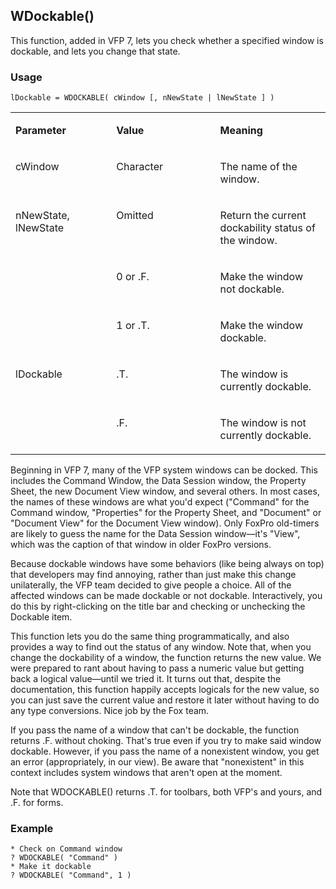 ## WDockable()

This function, added in VFP 7, lets you check whether a specified window is dockable, and lets you change that state. 

### Usage

```foxpro
lDockable = WDOCKABLE( cWindow [, nNewState | lNewState ] )
```
<table>
<tr>
  <td width="32%" valign="top">
  <p><b>Parameter</b></p>
  </td>
  <td width="23%" valign="top">
  <p><b>Value</b></p>
  </td>
  <td width="45%" valign="top">
  <p><b>Meaning</b></p>
  </td>
 </tr>
<tr>
  <td width="32%" valign="top">
  <p>cWindow</p>
  </td>
  <td width="23%" valign="top">
  <p>Character</p>
  </td>
  <td width="45%" valign="top">
  <p>The name of the window.</p>
  </td>
 </tr>
<tr>
  <td width="32%" rowspan="3" valign="top">
  <p>nNewState, lNewState</p>
  </td>
  <td width="23%" valign="top">
  <p>Omitted</p>
  </td>
  <td width="45%" valign="top">
  <p>Return the current dockability status of the window.</p>
  </td>
 </tr>
<tr>
  <td width="33%" valign="top">
  <p>0 or .F.</p>
  </td>
  <td width="67%" valign="top">
  <p>Make the window not dockable.</p>
  </td>
 </tr>
<tr>
  <td width="33%" valign="top">
  <p>1 or .T.</p>
  </td>
  <td width="67%" valign="top">
  <p>Make the window dockable.</p>
  </td>
 </tr>
<tr>
  <td width="32%" rowspan="2" valign="top">
  <p>lDockable</p>
  </td>
  <td width="23%" valign="top">
  <p>.T.</p>
  </td>
  <td width="45%" valign="top">
  <p>The window is currently dockable. </p>
  </td>
 </tr>
<tr>
  <td width="33%" valign="top">
  <p>.F.</p>
  </td>
  <td width="67%" valign="top">
  <p>The window is not currently dockable.</p>
  </td>
 </tr>
</table>

Beginning in VFP 7, many of the VFP system windows can be docked. This includes the Command Window, the Data Session window, the Property Sheet, the new Document View window, and several others. In most cases, the names of these windows are what you'd expect ("Command" for the Command window, "Properties" for the Property Sheet, and "Document" or "Document View" for the Document View window). Only FoxPro old-timers are likely to guess the name for the Data Session window&mdash;it's "View", which was the caption of that window in older FoxPro versions.

Because dockable windows have some behaviors (like being always on top) that developers may find annoying, rather than just make this change unilaterally, the VFP team decided to give people a choice. All of the affected windows can be made dockable or not dockable. Interactively, you do this by right-clicking on the title bar and checking or unchecking the Dockable item.

This function lets you do the same thing programmatically, and also provides a way to find out the status of any window. Note that, when you change the dockability of a window, the function returns the new value. We were prepared to rant about having to pass a numeric value but getting back a logical value&mdash;until we tried it. It turns out that, despite the documentation, this function happily accepts logicals for the new value, so you can just save the current value and restore it later without having to do any type conversions. Nice job by the Fox team.

If you pass the name of a window that can't be dockable, the function returns .F. without choking. That's true even if you try to make said window dockable. However, if you pass the name of a nonexistent window, you get an error (appropriately, in our view). Be aware that "nonexistent" in this context includes system windows that aren't open at the moment.

Note that WDOCKABLE() returns .T. for toolbars, both VFP's and yours, and .F. for forms.

### Example

```foxpro
* Check on Command window
? WDOCKABLE( "Command" )
* Make it dockable
? WDOCKABLE( "Command", 1 )
```